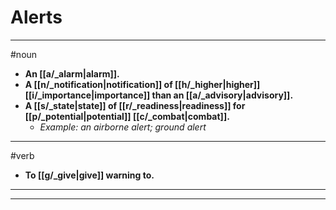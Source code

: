 # Alerts
---
#noun
- **An [[a/_alarm|alarm]].**
- **A [[n/_notification|notification]] of [[h/_higher|higher]] [[i/_importance|importance]] than an [[a/_advisory|advisory]].**
- **A [[s/_state|state]] of [[r/_readiness|readiness]] for [[p/_potential|potential]] [[c/_combat|combat]].**
	- _Example: an airborne alert; ground alert_
---
#verb
- **To [[g/_give|give]] warning to.**
---
---

